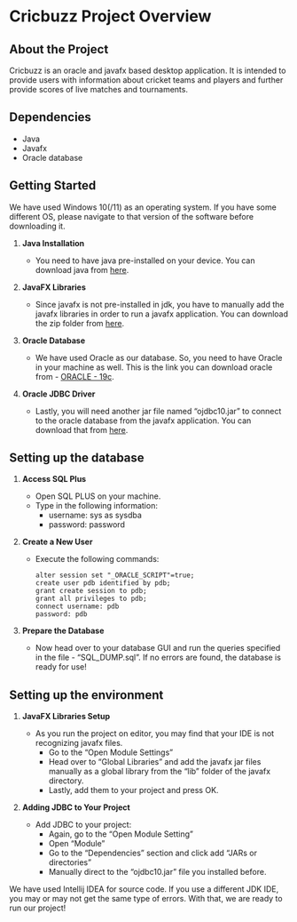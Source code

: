 # Cricbuzz Project Overview

## About the Project

Cricbuzz is an oracle and javafx based desktop application. It is intended to provide users with information about cricket teams and players and further provide scores of live matches and tournaments.

## Dependencies

- Java
- Javafx
- Oracle database

## Getting Started

We have used Windows 10(/11) as an operating system. If you have some different OS, please navigate to that version of the software before downloading it.

1. **Java Installation**
   - You need to have java pre-installed on your device. You can download java from [here](https://www.java.com/en/).

2. **JavaFX Libraries**
   - Since javafx is not pre-installed in jdk, you have to manually add the javafx libraries in order to run a javafx application. You can download the zip folder from [here](https://gluonhq.com/products/javafx/).

3. **Oracle Database**
   - We have used Oracle as our database. So, you need to have Oracle in your machine as well. This is the link you can download oracle from - [ORACLE - 19c](https://www.oracle.com/database/technologies/oracle-database-software-downloads.html).

4. **Oracle JDBC Driver**
   - Lastly, you will need another jar file named “ojdbc10.jar” to connect to the oracle database from the javafx application. You can download that from [here](https://www.oracle.com/database/technologies/appdev/jdbc-downloads.html).

## Setting up the database

1. **Access SQL Plus**
   - Open SQL PLUS on your machine.
   - Type in the following information:  
     - username: sys as sysdba 
     - password: password

2. **Create a New User**
   - Execute the following commands:
     ```
     alter session set "_ORACLE_SCRIPT"=true;
     create user pdb identified by pdb;
     grant create session to pdb;
     grant all privileges to pdb;
     connect username: pdb
     password: pdb
     ```

3. **Prepare the Database**
   - Now head over to your database GUI and run the queries specified in the file - “SQL_DUMP.sql”. If no errors are found, the database is ready for use!

## Setting up the environment

1. **JavaFX Libraries Setup**
   - As you run the project on editor, you may find that your IDE is not recognizing javafx files.
     - Go to the “Open Module Settings”
     - Head over to “Global Libraries” and add the javafx jar files manually as a global library from the “lib” folder of the javafx directory.
     - Lastly, add them to your project and press OK.

2. **Adding JDBC to Your Project**
   - Add JDBC to your project:
     - Again, go to the “Open Module Setting”
     - Open “Module”
     - Go to the “Dependencies” section and click add “JARs or directories”
     - Manually direct to the “ojdbc10.jar” file you installed before.

We have used Intellij IDEA for source code. If you use a different JDK IDE, you may or may not get the same type of errors. With that, we are ready to run our project!
